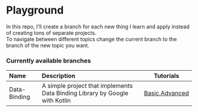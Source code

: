 # Playground
In this repo, I'll create a branch for each new thing I learn and apply instead of creating tons of separate projects.  
To navigate between different topics change the current branch to the branch of the new topic you want.  
### Currently available branches  
|Name|Description|Tutorials|
|:---|:---|:---:|
|Data-Binding|A simple project that implements Data Binding Library by Google with Kotlin|[Basic](https://www.moveoapps.com/blog/how-to-use-data-binding-library-with-kotlin-a-step-by-step-guide/),[Advanced](https://www.journaldev.com/11950/android-data-binding-advanced-concepts)|
